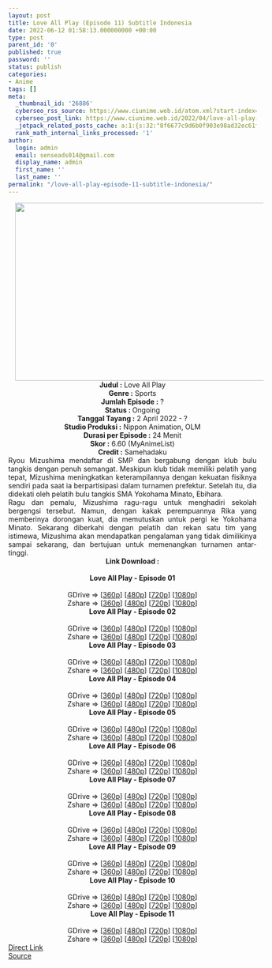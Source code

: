 ```yaml
---
layout: post
title: Love All Play (Episode 11) Subtitle Indonesia
date: 2022-06-12 01:58:13.000000000 +00:00
type: post
parent_id: '0'
published: true
password: ''
status: publish
categories:
- Anime
tags: []
meta:
  _thumbnail_id: '26886'
  cyberseo_rss_source: https://www.ciunime.web.id/atom.xml?start-index=1
  cyberseo_post_link: https://www.ciunime.web.id/2022/04/love-all-play-subtitle-indonesia.html
  _jetpack_related_posts_cache: a:1:{s:32:"8f6677c9d6b0f903e98ad32ec61f8deb";a:2:{s:7:"expires";i:1657229572;s:7:"payload";a:3:{i:0;a:1:{s:2:"id";i:26779;}i:1;a:1:{s:2:"id";i:26720;}i:2;a:1:{s:2:"id";i:25668;}}}}
  rank_math_internal_links_processed: '1'
author:
  login: admin
  email: senseads014@gmail.com
  display_name: admin
  first_name: ''
  last_name: ''
permalink: "/love-all-play-episode-11-subtitle-indonesia/"
---
```

<div class="separator" style="clear: both; text-align: center;"><a href="https://blogger.googleusercontent.com/img/b/R29vZ2xl/AVvXsEhOd4MQ9Q4S0SP1PIuwPXbidP_ZxzwuOZTIE74SVQ0AqXEffCis_5I7VsZ4VrVII8El1M-cRqnDTUFXgtpNafg4E5UzyI3dsqsyl_ovuoPxYUQSJy9mSDu43IRspoO5WXdK-dlHv5fgdazxB5eliOtZPCA6Dy-4jW3eG9GPU1JIyBu0CNL90g-to7a9/s1280/Love%20All%20Play.jpg" style="margin-left: 1em; margin-right: 1em;"><img border="0" data-original-height="720" data-original-width="1280" height="360" src="{{ site.baseurl }}/assets/2022/06/Love%20All%20Play.jpg" width="640" /></a></div>
<div class="separator" style="clear: both; text-align: center;"></div>
<div style="text-align: center;"><b>Judul</b><b><b> </b>:</b> Love All Play</div>
<div style="text-align: center;"><b><b>Genre :</b></b> Sports</div>
<div style="text-align: center;"><b>Jumlah Episode :</b> ?<br /><b>Status :&nbsp;</b>Ongoing<br /><b>Tanggal Tayang :</b> 2 April&nbsp;2022 - ?<br /><b>Studio Produksi :</b>&nbsp;Nippon Animation, OLM<br /><b>Durasi per Episode :</b> 24 Menit</div>
<div style="text-align: center;"><b>Skor :</b> 6.60 (MyAnimeList)</div>
<div style="text-align: center;"><b>Credit :</b>&nbsp;Samehadaku</div>
<div style="text-align: center;"></div>
<div style="text-align: justify;">
<div>Ryou Mizushima mendaftar di SMP dan bergabung dengan klub bulu tangkis dengan penuh semangat. Meskipun klub tidak memiliki pelatih yang tepat, Mizushima meningkatkan keterampilannya dengan kekuatan fisiknya sendiri pada saat ia berpartisipasi dalam turnamen prefektur. Setelah itu, dia didekati oleh pelatih bulu tangkis SMA Yokohama Minato, Ebihara.</div>
<div></div>
<div>Ragu dan pemalu, Mizushima ragu-ragu untuk menghadiri sekolah bergengsi tersebut. Namun, dengan kakak perempuannya Rika yang memberinya dorongan kuat, dia memutuskan untuk pergi ke Yokohama Minato. Sekarang diberkahi dengan pelatih dan rekan satu tim yang istimewa, Mizushima akan mendapatkan pengalaman yang tidak dimilikinya sampai sekarang, dan bertujuan untuk memenangkan turnamen antar-tinggi.</div>
</div>
<div style="text-align: justify;"></div>
<div style="text-align: justify;"></div>
<div style="text-align: center;">
<div style="text-align: center;">
<div style="text-align: left;">
<div style="text-align: center;"><b>Link Download :</b></div>
<div style="text-align: center;"><b><br /></b></div>
<div style="text-align: center;"><span style="text-align: left;"><b>Love All Play&nbsp;</b></span><b>- Episode 01</b></div>
<div style="text-align: center;"><b><br /></b></div>
<div style="text-align: center;">GDrive =&gt; [<a href="https://acefile.co/f/71641794/lap-1-360p-samehadaku-care-mp4" target="_blank" rel="noopener">360p</a>] [<a href="https://acefile.co/f/71641802/lap-1-480p-samehadaku-care-mp4" target="_blank" rel="noopener">480p</a>] [<a href="https://acefile.co/f/71642901/lap-1-mp4hd-samehadaku-care-mp4" target="_blank" rel="noopener">720p</a>] [<a href="https://acefile.co/f/71643990/lap-1-fullhd-samehadaku-care-mp4" target="_blank" rel="noopener">1080p</a>]</div>
<div style="text-align: center;">Zshare =&gt; [<a href="https://www91.zippyshare.com/v/MXSlUB1E/file.html" target="_blank" rel="noopener">360p</a>] [<a href="https://www86.zippyshare.com/v/1WUXSCxu/file.html" target="_blank" rel="noopener">480p</a>] [<a href="https://www30.zippyshare.com/v/LihEDaID/file.html" target="_blank" rel="noopener">720p</a>] [<a href="https://www59.zippyshare.com/v/gqgxBTzP/file.html" target="_blank" rel="noopener">1080p</a>]</div>
<div style="text-align: center;"></div>
<div style="text-align: center;">
<div><span style="text-align: left;"><b>Love All Play&nbsp;</b></span><b>- Episode 02</b></div>
<div><b><br /></b></div>
<div>GDrive =&gt; [<a href="https://acefile.co/f/72223728/lap-2-360p-samehadaku-care-mp4" target="_blank" rel="noopener">360p</a>] [<a href="https://acefile.co/f/72223732/lap-2-480p-samehadaku-care-mp4" target="_blank" rel="noopener">480p</a>] [<a href="https://acefile.co/f/72224098/lap-2-mp4hd-samehadaku-care-mp4" target="_blank" rel="noopener">720p</a>] [<a href="https://acefile.co/f/72224831/lap-2-fullhd-samehadaku-care-mp4" target="_blank" rel="noopener">1080p</a>]</div>
<div>Zshare =&gt; [<a href="https://www104.zippyshare.com/v/3Tjvxvon/file.html" target="_blank" rel="noopener">360p</a>] [<a href="https://www104.zippyshare.com/v/SYqG6tQh/file.html" target="_blank" rel="noopener">480p</a>] [<a href="https://www34.zippyshare.com/v/BDsnGc63/file.html" target="_blank" rel="noopener">720p</a>] [<a href="https://www93.zippyshare.com/v/q0mi1rGY/file.html" target="_blank" rel="noopener">1080p</a>]</div>
<div></div>
<div>
<div><span style="text-align: left;"><b>Love All Play&nbsp;</b></span><b>- Episode 03</b></div>
<div><b><br /></b></div>
<div>GDrive =&gt; [<a href="https://acefile.co/f/72767653/lap-3-360p-samehadaku-care-mp4" target="_blank" rel="noopener">360p</a>] [<a href="https://acefile.co/f/72767661/lap-3-480p-samehadaku-care-mp4" target="_blank" rel="noopener">480p</a>] [<a href="https://acefile.co/f/72767670/lap-3-mp4hd-samehadaku-care-mp4" target="_blank" rel="noopener">720p</a>] [<a href="https://acefile.co/f/72768007/lap-3-fullhd-samehadaku-care-mp4" target="_blank" rel="noopener">1080p</a>]</div>
<div>Zshare =&gt; [<a href="https://www53.zippyshare.com/v/IHp0ZFo4/file.html" target="_blank" rel="noopener">360p</a>] [<a href="https://www53.zippyshare.com/v/w7z3Qfiv/file.html" target="_blank" rel="noopener">480p</a>] [<a href="https://www53.zippyshare.com/v/YT6i2KRo/file.html" target="_blank" rel="noopener">720p</a>] [<a href="https://www81.zippyshare.com/v/h7gUM5Bm/file.html" target="_blank" rel="noopener">1080p</a>]</div>
</div>
<div></div>
<div>
<div><span style="text-align: left;"><b>Love All Play&nbsp;</b></span><b>- Episode 04</b></div>
<div><b><br /></b></div>
<div>GDrive =&gt; [<a href="https://acefile.co/f/73297287/lap-4v2-360p-samehadaku-care-mp4" target="_blank" rel="noopener">360p</a>] [<a href="https://acefile.co/f/73297296/lap-4v2-480p-samehadaku-care-mp4" target="_blank" rel="noopener">480p</a>] [<a href="https://acefile.co/f/73297694/lap-4v2-mp4hd-samehadaku-care-mp4" target="_blank" rel="noopener">720p</a>] [<a href="https://acefile.co/f/73298256/lap-4v2-fullhd-samehadaku-care-mp4" target="_blank" rel="noopener">1080p</a>]</div>
<div>Zshare =&gt; [<a href="https://www5.zippyshare.com/v/w1UlSrNV/file.html" target="_blank" rel="noopener">360p</a>] [<a href="https://www5.zippyshare.com/v/tbu7Vz9k/file.html" target="_blank" rel="noopener">480p</a>] [<a href="https://www15.zippyshare.com/v/7lYsqjlJ/file.html" target="_blank" rel="noopener">720p</a>] [<a href="https://www9.zippyshare.com/v/xZ5yyKjt/file.html" target="_blank" rel="noopener">1080p</a>]</div>
</div>
<div></div>
<div>
<div><span style="text-align: left;"><b>Love All Play&nbsp;</b></span><b>- Episode 05</b></div>
<div><b><br /></b></div>
<div>GDrive =&gt; [<a href="https://acefile.co/f/73835911/lap-5-360p-samehadaku-care-mp4" target="_blank" rel="noopener">360p</a>] [<a href="https://acefile.co/f/73835917/lap-5-480p-samehadaku-care-mp4" target="_blank" rel="noopener">480p</a>] [<a href="https://acefile.co/f/73835922/lap-5-mp4hd-samehadaku-care-mp4" target="_blank" rel="noopener">720p</a>] [<a href="https://acefile.co/f/73836943/lap-5-fullhd-samehadaku-care-mp4" target="_blank" rel="noopener">1080p</a>]</div>
<div>Zshare =&gt; [<a href="https://www41.zippyshare.com/v/XzHJD5h5/file.html" target="_blank" rel="noopener">360p</a>] [<a href="https://www41.zippyshare.com/v/ZW0bx5LM/file.html" target="_blank" rel="noopener">480p</a>] [<a href="https://www41.zippyshare.com/v/iGBNBcXv/file.html" target="_blank" rel="noopener">720p</a>] [<a href="https://www117.zippyshare.com/v/ES8Jd0mU/file.html" target="_blank" rel="noopener">1080p</a>]</div>
</div>
<div></div>
<div>
<div><span style="text-align: left;"><b>Love All Play&nbsp;</b></span><b>- Episode 06</b></div>
<div><b><br /></b></div>
<div>GDrive =&gt; [<a href="https://acefile.co/f/74277235/lap-6-360p-samehadaku-care-mp4" target="_blank" rel="noopener">360p</a>] [<a href="https://acefile.co/f/74277242/lap-6-480p-samehadaku-care-mp4" target="_blank" rel="noopener">480p</a>] [<a href="https://acefile.co/f/74277571/lap-6-mp4hd-samehadaku-care-mp4" target="_blank" rel="noopener">720p</a>] [<a href="https://acefile.co/f/74278081/lap-6-fullhd-samehadaku-care-mp4" target="_blank" rel="noopener">1080p</a>]</div>
<div>Zshare =&gt; [<a href="https://www101.zippyshare.com/v/7MbLasbf/file.html" target="_blank" rel="noopener">360p</a>] [<a href="https://www101.zippyshare.com/v/kjI9DtzT/file.html" target="_blank" rel="noopener">480p</a>] [<a href="https://www27.zippyshare.com/v/rQowOQ3D/file.html" target="_blank" rel="noopener">720p</a>] [<a href="https://www97.zippyshare.com/v/IFMZvIfV/file.html" target="_blank" rel="noopener">1080p</a>]</div>
</div>
<div></div>
<div>
<div><span style="text-align: left;"><b>Love All Play&nbsp;</b></span><b>- Episode 07</b></div>
<div><b><br /></b></div>
<div>GDrive =&gt; [<a href="https://acefile.co/f/74786788/lap-7-360p-samehadaku-care-mp4" target="_blank" rel="noopener">360p</a>] [<a href="https://acefile.co/f/74786794/lap-7-480p-samehadaku-care-mp4" target="_blank" rel="noopener">480p</a>] [<a href="https://acefile.co/f/74786796/lap-7-mp4hd-samehadaku-care-mp4" target="_blank" rel="noopener">720p</a>] [<a href="https://acefile.co/f/74787720/lap-7-fullhd-samehadaku-care-mp4" target="_blank" rel="noopener">1080p</a>]</div>
<div>Zshare =&gt; [<a href="https://www114.zippyshare.com/v/ouo0jiuS/file.html" target="_blank" rel="noopener">360p</a>] [<a href="https://www114.zippyshare.com/v/NIPqRKET/file.html" target="_blank" rel="noopener">480p</a>] [<a href="https://www114.zippyshare.com/v/mTQdSnhP/file.html" target="_blank" rel="noopener">720p</a>] [<a href="https://www78.zippyshare.com/v/O9ZXazqS/file.html" target="_blank" rel="noopener">1080p</a>]</div>
</div>
<div></div>
<div>
<div><span style="text-align: left;"><b>Love All Play&nbsp;</b></span><b>- Episode 08</b></div>
<div><b><br /></b></div>
<div>GDrive =&gt; [<a href="https://acefile.co/f/75264267/lap-8-360p-samehadaku-care-mp4" target="_blank" rel="noopener">360p</a>] [<a href="https://acefile.co/f/75264272/lap-8-480p-samehadaku-care-mp4" target="_blank" rel="noopener">480p</a>] [<a href="https://acefile.co/f/75264737/lap-8-mp4hd-samehadaku-care-mp4" target="_blank" rel="noopener">720p</a>] [<a href="https://acefile.co/f/75265180/lap-8-fullhd-samehadaku-care-mp4" target="_blank" rel="noopener">1080p</a>]</div>
<div>Zshare =&gt; [<a href="https://www52.zippyshare.com/v/TgmidLmX/file.html" target="_blank" rel="noopener">360p</a>] [<a href="https://www52.zippyshare.com/v/TmDCyiMU/file.html" target="_blank" rel="noopener">480p</a>] [<a href="https://www76.zippyshare.com/v/OwWr2TkR/file.html" target="_blank" rel="noopener">720p</a>] [<a href="https://www118.zippyshare.com/v/8cC7SvOb/file.html" target="_blank" rel="noopener">1080p</a>]</div>
</div>
<div></div>
<div>
<div><span style="text-align: left;"><b>Love All Play&nbsp;</b></span><b>- Episode 09</b></div>
<div><b><br /></b></div>
<div>GDrive =&gt; [<a href="https://acefile.co/f/75782710/lap-9-360p-samehadaku-care-mp4" target="_blank" rel="noopener">360p</a>] [<a href="https://acefile.co/f/75782716/lap-9-480p-samehadaku-care-mp4" target="_blank" rel="noopener">480p</a>] [<a href="https://acefile.co/f/75784068/lap-9-mp4hd-samehadaku-care-mp4" target="_blank" rel="noopener">720p</a>] [<a href="https://acefile.co/f/75784521/lap-9-fullhd-samehadaku-care-mp4" target="_blank" rel="noopener">1080p</a>]</div>
<div>Zshare =&gt; [<a href="https://www52.zippyshare.com/v/3JYm5nh2/file.html" target="_blank" rel="noopener">360p</a>] [<a href="https://www52.zippyshare.com/v/znpNvnSR/file.html" target="_blank" rel="noopener">480p</a>] [<a href="https://www120.zippyshare.com/v/DM6F3RKP/file.html" target="_blank" rel="noopener">720p</a>] [<a href="https://www103.zippyshare.com/v/ks9O2DO8/file.html" target="_blank" rel="noopener">1080p</a>]</div>
</div>
<div></div>
<div>
<div><span style="text-align: left;"><b>Love All Play&nbsp;</b></span><b>- Episode 10</b></div>
<div><b><br /></b></div>
<div>GDrive =&gt; [<a href="https://acefile.co/f/76285056/lap-10-360p-samehadaku-care-mp4" target="_blank" rel="noopener">360p</a>] [<a href="https://acefile.co/f/76285066/lap-10-480p-samehadaku-care-mp4" target="_blank" rel="noopener">480p</a>] [<a href="https://acefile.co/f/76285368/lap-10-mp4hd-samehadaku-care-mp4" target="_blank" rel="noopener">720p</a>] [<a href="https://acefile.co/f/76286282/lap-10-fullhd-samehadaku-care-mp4" target="_blank" rel="noopener">1080p</a>]</div>
<div>Zshare =&gt; [<a href="https://www66.zippyshare.com/v/ElNnlHbZ/file.html" target="_blank" rel="noopener">360p</a>] [<a href="https://www66.zippyshare.com/v/CDLEhVaR/file.html" target="_blank" rel="noopener">480p</a>] [<a href="https://www110.zippyshare.com/v/cUS1FE82/file.html" target="_blank" rel="noopener">720p</a>] [<a href="https://www82.zippyshare.com/v/8rSpLppz/file.html" target="_blank" rel="noopener">1080p</a>]</div>
</div>
<div></div>
<div>
<div><span style="text-align: left;"><b>Love All Play&nbsp;</b></span><b>- Episode 11</b></div>
<div><b><br /></b></div>
<div>GDrive =&gt; [<a href="https://acefile.co/f/76796526/lap-11-360p-samehadaku-care-mp4" target="_blank" rel="noopener">360p</a>] [<a href="https://acefile.co/f/76796532/lap-11-480p-samehadaku-care-mp4" target="_blank" rel="noopener">480p</a>] [<a href="https://acefile.co/f/76797570/lap-11-mp4hd-samehadaku-care-mp4" target="_blank" rel="noopener">720p</a>] [<a href="https://acefile.co/f/76797987/lap-11-fullhd-samehadaku-care-mp4" target="_blank" rel="noopener">1080p</a>]</div>
<div>Zshare =&gt; [<a href="https://www39.zippyshare.com/v/NtBc3X3N/file.html" target="_blank" rel="noopener">360p</a>] [<a href="https://www39.zippyshare.com/v/ZVvz8CB2/file.html" target="_blank" rel="noopener">480p</a>] [<a href="https://www69.zippyshare.com/v/XuOg7h6e/file.html" target="_blank" rel="noopener">720p</a>] [<a href="https://www16.zippyshare.com/v/8VXPSAb8/file.html" target="_blank" rel="noopener">1080p</a>]</div>
</div>
</div>
</div>
</div>
</div>
<link rel="stylesheet" href="https://cdnjs.cloudflare.com/ajax/libs/font-awesome/4.7.0/css/font-awesome.min.css" />
<div class="divbtn"> <a href="https://handymansurrender.com/fihup8buzv?key=94550f7ce39444073321dde3b8782f97" class="btn"><i class="fa fa-download"></i> Direct Link</a> <br /><a href="https://www.ciunime.web.id/2022/04/love-all-play-subtitle-indonesia.html">Source</a> </div>
